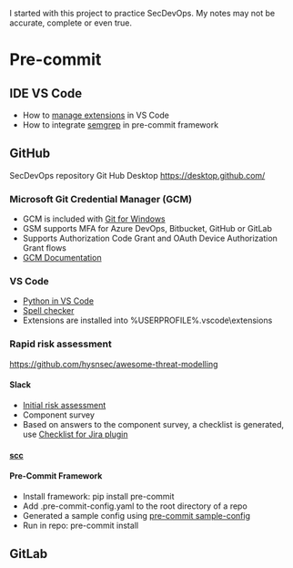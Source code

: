 I started with this project to practice SecDevOps. My notes may not be accurate, complete or even true.

# Pre-commit

## IDE VS Code
* How to [manage extensions](https://code.visualstudio.com/docs/editor/extension-marketplace) in VS Code
* How to integrate [semgrep](https://semgrep.dev/docs/extensions/) in pre-commit framework

## GitHub
SecDevOps repository
Git Hub Desktop https://desktop.github.com/

### Microsoft Git Credential Manager (GCM)
* GCM is included with [Git for Windows](https://gitforwindows.org/)
* GSM supports MFA for Azure DevOps, Bitbucket, GitHub or GitLab
* Supports Authorization Code Grant and OAuth Device Authorization Grant flows
* [GCM Documentation](https://github.com/GitCredentialManager)

### VS Code
* [Python in VS Code](https://code.visualstudio.com/docs/python/python-tutorial)
* [Spell checker](https://marketplace.visualstudio.com/items?itemName=streetsidesoftware.code-spell-checker)
* Extensions are installed into %USERPROFILE%\.vscode\extensions

### Rapid risk assessment
https://github.com/hysnsec/awesome-threat-modelling

#### Slack
* [Initial risk assessment](https://github.com/slackhq/goSDL/blob/master/www/sdl/riskassessment.json)
* Component survey
* Based on answers to the component survey, a checklist is generated, use [Checklist for Jira plugin](https://marketplace.atlassian.com/apps/1211562/checklist-for-jira)

#### [scc](https://github.com/boyter/scc)

#### Pre-Commit Framework
* Install framework: pip install pre-commit
* Add .pre-commit-config.yaml to the root directory of a repo
* Generated a sample config using [pre-commit sample-config](https://pre-commit.com/)
* Run in repo: pre-commit install

## GitLab
